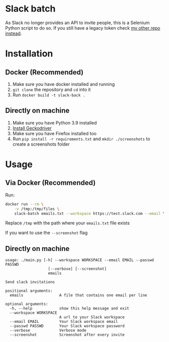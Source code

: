 # Slack batch
As Slack no longer provides an API to invite people, this is a Selenium Python script to do so.
If you still have a legacy token check [my other repo instead](https://github.com/mehdibo/SlackBatch).

# Installation
## Docker (Recommended)
1. Make sure you have docker installed and running
2. `git clone` the repository and `cd` into it
3. Run `docker build -t slack-back .`

## Directly on machine
1. Make sure you have Python 3.9 installed
2. [Install Geckodriver](https://github.com/mozilla/geckodriver/releases/download)
3. Make sure you have Firefox installed too
4. Run `pip install -r requirements.txt` and `mkdir ./screenshots` to create a screenshots folder

# Usage
## Via Docker (Recommended)

Run:
```sh
docker run --rm \
    -v /tmp:/tmp/files \
    slack-batch emails.txt --workspace https://test.slack.com --email YOUR_EMAIL --passwd YOUR_PASSWORD
```

Replace `/tmp` with the path where your `emails.txt` file exists

If you want to use the `--screenshot` flag

## Directly on machine

```
usage: ./main.py [-h] --workspace WORKSPACE --email EMAIL --passwd PASSWD
                   [--verbose] [--screenshot]
                   emails

Send slack invitations

positional arguments:
  emails                A file that contains one email per line

optional arguments:
  -h, --help            show this help message and exit
  --workspace WORKSPACE
                        A url to your Slack workspace
  --email EMAIL         Your Slack workspace email
  --passwd PASSWD       Your Slack workspace password
  --verbose             Verbose mode
  --screenshot          Screenshot after every invite
```
